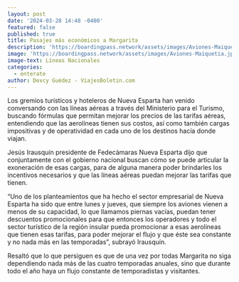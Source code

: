 ```yaml
---
layout: post
date: '2024-03-28 14:48 -0400'
featured: false
published: true
title: Pasajes más económicos a Margarita
description: 'https://boardingpass.network/assets/images/Aviones-Maiquetia.jpg'
image: 'https://boardingpass.network/assets/images/Aviones-Maiquetia.jpg'
image-text: Líneas Nacionales
categories:
  - enterate
author: Dexcy Guédez - ViajesBoletin.com
---
```

Los gremios turísticos y hoteleros de Nueva Esparta han venido conversando con las líneas aéreas a través del Ministerio para el Turismo, buscando fórmulas que permitan mejorar los precios de las tarifas aéreas, entendiendo que las aerolíneas tienen sus costos, así como también cargas impositivas y de operatividad en cada uno de los destinos hacía donde viajan.

Jesús Irausquín presidente de Fedecámaras Nueva Esparta dijo que conjuntamente con el gobierno nacional buscan cómo se puede articular la exoneración de esas cargas, para de alguna manera poder brindarles los incentivos necesarios y que las líneas aéreas puedan mejorar las tarifas que tienen.

“Uno de los planteamientos que ha hecho el sector empresarial de Nueva Esparta ha sido que entre lunes y jueves, que siempre los aviones vienen a menos de su capacidad, lo que llamamos piernas vacías, puedan tener descuentos promocionales para que entonces los operadores y todo el sector turístico de la región insular pueda promocionar a esas aerolíneas que tienen esas tarifas, para poder mejorar el flujo y que éste sea constante y no nada más en las temporadas”, subrayó Irausquín.

Resaltó que lo que persiguen es que de una vez por todas Margarita no siga dependiendo nada más de las cuatro temporadas anuales, sino que durante todo el año haya un flujo constante de temporadistas y visitantes.